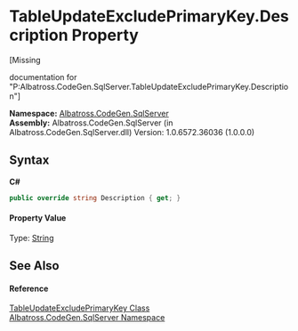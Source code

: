 # TableUpdateExcludePrimaryKey.Description Property 
 

\[Missing <summary> documentation for "P:Albatross.CodeGen.SqlServer.TableUpdateExcludePrimaryKey.Description"\]

**Namespace:**&nbsp;<a href="9727DDEC">Albatross.CodeGen.SqlServer</a><br />**Assembly:**&nbsp;Albatross.CodeGen.SqlServer (in Albatross.CodeGen.SqlServer.dll) Version: 1.0.6572.36036 (1.0.0.0)

## Syntax

**C#**<br />
``` C#
public override string Description { get; }
```


#### Property Value
Type: <a href="http://msdn2.microsoft.com/en-us/library/s1wwdcbf" target="_blank">String</a>

## See Also


#### Reference
<a href="5614C429">TableUpdateExcludePrimaryKey Class</a><br /><a href="9727DDEC">Albatross.CodeGen.SqlServer Namespace</a><br />